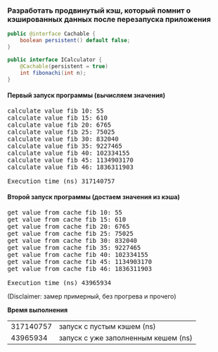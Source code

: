 ### Разработать продвинутый кэш, который помнит о кэшированных данных после перезапуска приложения

```Java
public @interface Cachable {
    boolean persistent() default false;
}

public interface ICalculator {
    @Cachable(persistent = true)
    int fibonachi(int n);
}
```

#### Первый запуск программы (вычисляем значения)
<pre>
calculate value fib 10: 55
calculate value fib 15: 610
calculate value fib 20: 6765
calculate value fib 25: 75025
calculate value fib 30: 832040
calculate value fib 35: 9227465
calculate value fib 40: 102334155
calculate value fib 45: 1134903170
calculate value fib 46: 1836311903

Execution time (ns) 317140757
</pre>

#### Второй запуск программы (достаем значения из кэша)
<pre>
get value from cache fib 10: 55
get value from cache fib 15: 610
get value from cache fib 20: 6765
get value from cache fib 25: 75025
get value from cache fib 30: 832040
get value from cache fib 35: 9227465
get value from cache fib 40: 102334155
get value from cache fib 45: 1134903170
get value from cache fib 46: 1836311903

Execution time (ns) 43965934
</pre>

(Disclaimer: замер примерный, без прогрева и прочего)</p>
**Время выполнения**
<table>
<tr>
  <td>317140757</td><td>запуск с пустым кэшем (ns)</td>
</tr>
<tr>
  <td>43965934</td><td>запуск с уже заполненным кешем (ns)</td>
</tr>
</table>